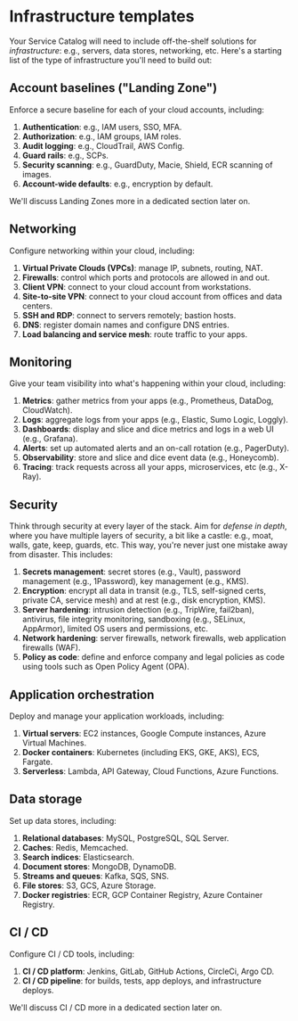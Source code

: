# Infrastructure templates

Your Service Catalog will need to include off-the-shelf solutions for _infrastructure_: e.g., servers, data stores,
networking, etc. Here's a starting list of the type of infrastructure you'll need to build out:

## Account baselines ("Landing Zone")

Enforce a secure baseline for each of your cloud accounts, including:

1. **Authentication**: e.g., IAM users, SSO, MFA.
2. **Authorization**: e.g., IAM groups, IAM roles.
3. **Audit logging**: e.g., CloudTrail, AWS Config.
4. **Guard rails**: e.g., SCPs.
5. **Security scanning**: e.g., GuardDuty, Macie, Shield, ECR scanning of images.
6. **Account-wide defaults**: e.g., encryption by default.

We'll discuss Landing Zones more in a dedicated section later on.

## Networking

Configure networking within your cloud, including:

1. **Virtual Private Clouds (VPCs)**: manage IP, subnets, routing, NAT.
2. **Firewalls**: control which ports and protocols are allowed in and out.
3. **Client VPN**: connect to your cloud account from workstations.
4. **Site-to-site VPN**: connect to your cloud account from offices and data centers.
5. **SSH and RDP**: connect to servers remotely; bastion hosts.
6. **DNS**: register domain names and configure DNS entries.
7. **Load balancing and service mesh**: route traffic to your apps.

## Monitoring

Give your team visibility into what's happening within your cloud, including:

1. **Metrics**: gather metrics from your apps (e.g., Prometheus, DataDog, CloudWatch).
2. **Logs**: aggregate logs from your apps (e.g., Elastic, Sumo Logic, Loggly).
3. **Dashboards**: display and slice and dice metrics and logs in a web UI (e.g., Grafana).
4. **Alerts**: set up automated alerts and an on-call rotation (e.g., PagerDuty).
5. **Observability**: store and slice and dice event data (e.g., Honeycomb).
6. **Tracing**: track requests across all your apps, microservices, etc (e.g., X-Ray).

## Security

Think through security at every layer of the stack. Aim for *defense in depth*, where you have multiple layers of
security, a bit like a castle: e.g., moat, walls, gate, keep, guards, etc. This way, you're never just one mistake away
from disaster. This includes:

1. **Secrets management**: secret stores (e.g., Vault), password management (e.g., 1Password), key management (e.g., KMS).
2. **Encryption**: encrypt all data in transit (e.g., TLS, self-signed certs, private CA, service mesh) and at rest (e.g., disk encryption, KMS).
3. **Server hardening**: intrusion detection (e.g., TripWire, fail2ban), antivirus, file integrity monitoring, sandboxing (e.g., SELinux, AppArmor), limited OS users and permissions, etc.
4. **Network hardening**: server firewalls, network firewalls, web application firewalls (WAF).
5. **Policy as code**: define and enforce company and legal policies as code using tools such as Open Policy Agent (OPA).

## Application orchestration

Deploy and manage your application workloads, including:

1. **Virtual servers**: EC2 instances, Google Compute instances, Azure Virtual Machines.
2. **Docker containers**: Kubernetes (including EKS, GKE, AKS), ECS, Fargate.
3. **Serverless**: Lambda, API Gateway, Cloud Functions, Azure Functions.

## Data storage

Set up data stores, including:

1. **Relational databases**: MySQL, PostgreSQL, SQL Server.
2. **Caches**: Redis, Memcached.
3. **Search indices**: Elasticsearch.
4. **Document stores**: MongoDB, DynamoDB.
5. **Streams and queues**: Kafka, SQS, SNS.
6. **File stores**: S3, GCS, Azure Storage.
7. **Docker registries**: ECR, GCP Container Registry, Azure Container Registry.

## CI / CD

Configure CI / CD tools, including:

1. **CI / CD platform**: Jenkins, GitLab, GitHub Actions, CircleCi, Argo CD.
2. **CI / CD pipeline**: for builds, tests, app deploys, and infrastructure deploys.

We'll discuss CI / CD more in a dedicated section later on.


<!-- ##DOCS-SOURCER-START
{"sourcePlugin":"local-copier","hash":"8453ef57b74100d6a6b9f64658b14dc3"}
##DOCS-SOURCER-END -->
